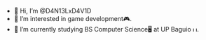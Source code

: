 - 👋 Hi, I’m @D4N13LxD4V1D
- 👀 I’m interested in game development🎮.
- 🌱 I’m currently studying BS Computer Science🖥️ at UP Baguio <img src="https://upload.wikimedia.org/wikipedia/en/3/3d/University_of_The_Philippines_seal.svg" alt="UP Logo" height=10px>.
